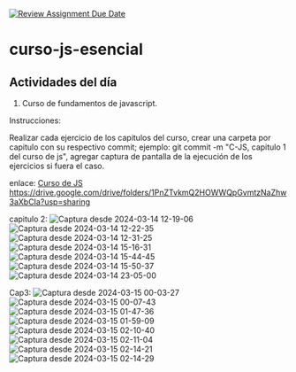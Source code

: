 [![Review Assignment Due Date](https://classroom.github.com/assets/deadline-readme-button-24ddc0f5d75046c5622901739e7c5dd533143b0c8e959d652212380cedb1ea36.svg)](https://classroom.github.com/a/05oMDW3D)
# curso-js-esencial
## Actividades del día

1. Curso de fundamentos de javascript.

Instrucciones:
  
  Realizar cada ejercicio de los capitulos del curso, crear una carpeta por capitulo con su respectivo commit; ejemplo: git commit -m "C-JS, capitulo 1 del curso de js",
  agregar captura de pantalla de la ejecución de los  ejercicios si fuera el caso.

enlace: [Curso de JS]('https://drive.google.com/drive/folders/1PnZTvkmQ2HOWWQpGvmtzNaZhw3aXbCIa?usp=sharing')
https://drive.google.com/drive/folders/1PnZTvkmQ2HOWWQpGvmtzNaZhw3aXbCIa?usp=sharing

capitulo 2:
![Captura desde 2024-03-14 12-19-06](https://github.com/Internship-ciancoders-24-1/curso-de-js-esencial-Abigail-Alvarado/assets/74523252/7d573e41-8dff-48f3-8396-71f4173de34c)
![Captura desde 2024-03-14 12-22-35](https://github.com/Internship-ciancoders-24-1/curso-de-js-esencial-Abigail-Alvarado/assets/74523252/d52b6709-98ad-4bed-b650-542b9650e18e)
![Captura desde 2024-03-14 12-31-25](https://github.com/Internship-ciancoders-24-1/curso-de-js-esencial-Abigail-Alvarado/assets/74523252/9f7883d1-6152-4db1-803a-faa2503fe47c)
![Captura desde 2024-03-14 15-16-31](https://github.com/Internship-ciancoders-24-1/curso-de-js-esencial-Abigail-Alvarado/assets/74523252/6cbb6303-07da-4f6a-858e-b0ab2137ae46)
![Captura desde 2024-03-14 15-44-45](https://github.com/Internship-ciancoders-24-1/curso-de-js-esencial-Abigail-Alvarado/assets/74523252/91fab88a-6c39-4dda-9feb-302be405077d)
![Captura desde 2024-03-14 15-50-37](https://github.com/Internship-ciancoders-24-1/curso-de-js-esencial-Abigail-Alvarado/assets/74523252/6cfc9ec3-ea36-439a-8850-930f72e18553)
![Captura desde 2024-03-14 23-05-00](https://github.com/Internship-ciancoders-24-1/curso-de-js-esencial-Abigail-Alvarado/assets/74523252/61b68be9-d81c-485f-8e89-9a771a8eabdb)


Cap3:
![Captura desde 2024-03-15 00-03-27](https://github.com/Internship-ciancoders-24-1/curso-de-js-esencial-Abigail-Alvarado/assets/74523252/3c1c99b2-24b6-4e12-a52a-86298c3d1c40)
![Captura desde 2024-03-15 00-07-43](https://github.com/Internship-ciancoders-24-1/curso-de-js-esencial-Abigail-Alvarado/assets/74523252/4fe37695-a906-4853-b21d-2cb931582e41)
![Captura desde 2024-03-15 01-47-36](https://github.com/Internship-ciancoders-24-1/curso-de-js-esencial-Abigail-Alvarado/assets/74523252/375ee6b6-01b9-49d9-bd05-87bfffdf4814)
![Captura desde 2024-03-15 01-59-09](https://github.com/Internship-ciancoders-24-1/curso-de-js-esencial-Abigail-Alvarado/assets/74523252/cfcd3cc3-51b2-471e-a54e-6e37b47afd1b)
![Captura desde 2024-03-15 02-10-40](https://github.com/Internship-ciancoders-24-1/curso-de-js-esencial-Abigail-Alvarado/assets/74523252/0900131e-90e8-4cb7-9df7-8d03bd287af9)
![Captura desde 2024-03-15 02-11-04](https://github.com/Internship-ciancoders-24-1/curso-de-js-esencial-Abigail-Alvarado/assets/74523252/95c78497-eae7-4888-923e-6796bbf0e63a)
![Captura desde 2024-03-15 02-14-21](https://github.com/Internship-ciancoders-24-1/curso-de-js-esencial-Abigail-Alvarado/assets/74523252/12a29de2-2366-4a59-9257-c5da6d191cc3)
![Captura desde 2024-03-15 02-14-29](https://github.com/Internship-ciancoders-24-1/curso-de-js-esencial-Abigail-Alvarado/assets/74523252/f5086d65-fa08-4281-9517-fbc015c776f3)
